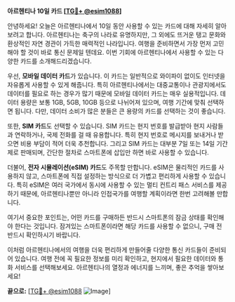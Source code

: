 **아르헨티나 10일 카드 [[TG💪+ @esim1088](https://t.me/s/esim1088)]**

안녕하세요! 오늘은 아르헨티나에서 10일 동안 사용할 수 있는 카드에 대해 자세히 알아보려고 합니다. 아르헨티나는 축구의 나라로 유명하지만, 그 외에도 뜨거운 탱고 문화와 환상적인 자연 경관이 가득한 매력적인 나라입니다. 여행을 준비하면서 가장 먼저 고민해야 할 것이 바로 통신 문제일 텐데요. 이번 기회에 아르헨티나에서 사용할 수 있는 다양한 카드를 소개해드리겠습니다.

우선, **모바일 데이터 카드**가 있습니다. 이 카드는 일반적으로 와이파이 없이도 인터넷을 자유롭게 사용할 수 있게 해줍니다. 특히 아르헨티나에서는 대중교통이나 관광지에서도 데이터를 필요로 하는 경우가 많기 때문에 모바일 데이터 카드는 매우 실용적입니다. 데이터 용량은 보통 1GB, 5GB, 10GB 등으로 나뉘어져 있으며, 여행 기간에 맞춰 선택하면 됩니다. 다만, 데이터 소비가 많은 분들은 큰 용량의 카드를 선택하는 것이 좋습니다.

또한, **SIM 카드**도 선택할 수 있습니다. SIM 카드는 현지 번호를 발급받아 현지 사람들과 연락하거나, 국제 전화를 걸 때 유용합니다. 특히 현지 번호로 메시지를 보내거나 받으면 비용 부담이 적어 더욱 추천합니다. 그리고 SIM 카드는 대부분 7일 또는 14일 기간제로 판매되며, 간단한 절차로 스마트폰에 삽입만 하면 바로 사용할 수 있습니다.

더불어, **전자 시뮬레이션(eSIM) 카드**도 주목할 만합니다. eSIM은 물리적인 카드를 사용하지 않고, 스마트폰에 직접 설정하는 방식으로 더 가볍고 편리하게 사용할 수 있습니다. 특히 eSIM은 여러 국가에서 동시에 사용할 수 있는 멀티 컨트리 패스 서비스를 제공하기 때문에, 아르헨티나뿐만 아니라 인접국가를 여행할 계획이라면 한번 고려해볼 만합니다.

여기서 중요한 포인트는, 어떤 카드를 구매하든 반드시 스마트폰의 잠금 상태를 확인해야 한다는 것입니다. 잠겨있는 스마트폰이라면 해당 카드를 사용할 수 없으니, 구매 전 반드시 확인하시기 바랍니다.

이처럼 아르헨티나에서의 여행을 더욱 편리하게 만들어줄 다양한 통신 카드들이 준비되어 있습니다. 여행 전에 꼭 필요한 정보를 미리 확인하고, 현지에서 필요한 데이터와 통화 서비스를 선택해보세요. 아르헨티나의 열정과 에너지를 느끼며, 좋은 추억을 쌓아보세요!

**끝으로:** [[TG💪+ @esim1088](https://t.me/s/esim1088) ![Image](https://i.postimg.cc/Y0z9fWf4/image.png)]
